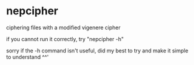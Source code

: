 # nepcipher
ciphering files with a modified vigenere cipher

if you cannot run it correctly, try "nepcipher -h"

sorry if the -h command isn't useful, did my best to try and make it simple to understand ^^'
